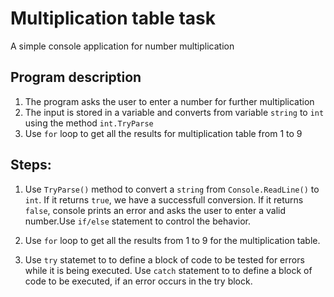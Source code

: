 # Multiplication table task

A simple console application for number multiplication

## Program description

1. The program asks the user to enter a number for further multiplication
2. The input is stored in a variable and converts from variable `string` to `int` using the method `int.TryParse`
3. Use `for` loop to get all the results for multiplication table from 1 to 9

## Steps:

1. Use `TryParse()` method to convert a `string` from `Console.ReadLine()` to `int`. If it returns `true`, we have a successfull conversion. If it returns `false`, console prints an error and asks the user to enter a valid number.Use `if/else` statement to control the behavior.

2. Use `for` loop to get all the results from 1 to 9 for the multiplication table.

3. Use `try` statemet to to define a block of code to be tested for errors while it is being executed. Use `catch` statement to to define a block of code to be executed, if an error occurs in the try block.
